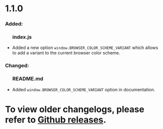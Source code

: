 <div id="changelog">
    <h1 id="changelog-title">1.1.0</h1>
    <h3 id="changelog-added">Added:</h3>
    <div id="changelog-added-body">
        <ul>
            <h3>index.js</h3>
            <li>Added a new option <code>window.BROWSER_COLOR_SCHEME_VARIANT</code> which allows to add a variant to the current browser color scheme.</li>
        </ul>
    </div>
    <h3 id="changelog-changed">Changed:</h3>
    <div id="changelog-changed-body">
        <ul>
            <h3>README.md</h3>
            <li>Added <code>window.BROWSER_COLOR_SCHEME_VARIANT</code> option in documentation.</li>
        </ul>
    </div>
    <h1 id="changelog-old">To view older changelogs, please refer to <a id="changelog-old-link" href="https://github.com/AlexAnimateMp4/browser-color-scheme/releases">Github releases</a>.</h1>
</div>